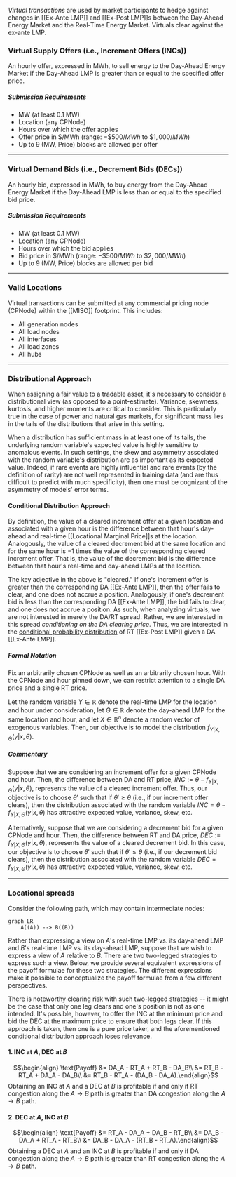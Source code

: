 *Virtual transactions* are used by market participants to hedge against changes in [[Ex-Ante LMP]] and [[Ex-Post LMP]]s between the Day-Ahead Energy Market and the Real-Time Energy Market. Virtuals clear against the ex-ante LMP.
### Virtual Supply Offers (i.e., Increment Offers (INCs))
An hourly offer, expressed in MWh, to sell energy to the Day-Ahead Energy Market if the Day-Ahead LMP is greater than or equal to the specified offer price.
##### Submission Requirements
- MW (at least 0.1 MW)
- Location (any CPNode)
- Hours over which the offer applies
- Offer price in $/MWh (range: $-\$500/MWh$ to $\$1,000/MWh$)
- Up to 9 (MW, Price) blocks are allowed per offer
---
### Virtual Demand Bids (i.e., Decrement Bids (DECs))
An hourly bid, expressed in MWh, to buy energy from the Day-Ahead Energy Market if the Day-Ahead LMP is less than or equal to the specified bid price.
##### Submission Requirements
- MW (at least 0.1 MW)
- Location (any CPNode)
- Hours over which the bid applies
- Bid price in $/MWh (range: $-\$500/MWh$ to $\$2,000/MWh$)
- Up to 9 (MW, Price) blocks are allowed per bid
---
### Valid Locations
Virtual transactions can be submitted at any commercial pricing node (CPNode) within the [[MISO]] footprint. This includes:
- All generation nodes
- All load nodes
- All interfaces
- All load zones
- All hubs

---
### Distributional Approach
When assigning a fair value to a tradable asset, it's necessary to consider a distributional view (as opposed to a point-estimate). Variance, skewness, kurtosis, and higher moments are critical to consider. This is particularly true in the case of power and natural gas markets, for significant mass lies in the tails of the distributions that arise in this setting.

When a distribution has sufficient mass in at least one of its tails, the underlying random variable's expected value is highly sensitive to anomalous events. In such settings, the skew and asymmetry associated with the random variable's distribution are as important as its expected value. Indeed, if rare events are highly influential and rare events (by the definition of rarity) are not well represented in training data (and are thus difficult to predict with much specificity), then one must be cognizant of the asymmetry of models' error terms.
#### Conditional Distribution Approach
By definition, the value of a cleared increment offer at a given location and associated with a given hour is the difference between that hour's day-ahead and real-time [[Locational Marginal Price]]s at the location. Analogously, the value of a cleared decrement bid at the same location and for the same hour is $-1$ times the value of the corresponding cleared increment offer. That is, the value of the decrement bid is the difference between that hour's real-time and day-ahead LMPs at the location.

The key adjective in the above is "cleared." If one's increment offer is greater than the corresponding DA [[Ex-Ante LMP]], then the offer fails to clear, and one does not accrue a position. Analogously, if one's decrement bid is less than the corresponding DA [[Ex-Ante LMP]], the bid fails to clear, and one does not accrue a position. As such, when analyzing virtuals, we are not interested in merely the DA/RT spread. Rather, we are interested in this spread *conditioning on the DA clearing price*. Thus, we are interested in the [conditional probability distribution](https://en.wikipedia.org/wiki/Conditional_probability_distribution) of RT [[Ex-Post LMP]] given a DA [[Ex-Ante LMP]].
##### Formal Notation
Fix an arbitrarily chosen CPNode as well as an arbitrarily chosen hour. With the CPNode and hour pinned down, we can restrict attention to a single DA price and a single RT price.

Let the random variable $Y \in \mathbb{R}$ denote the real-time LMP for the location and hour under consideration, let $\Theta \in \mathbb{R}$ denote the day-ahead LMP for the same location and hour, and let $X \in \mathbb{R}^n$ denote a random vector of exogenous variables. Then, our objective is to model the distribution $f_{Y|X, \Theta} (y | x, \theta)$.
##### Commentary
Suppose that we are considering an increment offer for a given CPNode and hour. Then, the difference between DA and RT price, $INC := \theta - f_{Y|X, \Theta} (y | x, \theta)$, represents the value of a cleared increment offer. Thus, our objective is to choose $\theta'$ such that if $\theta' \ge \theta$ (i.e., if our increment offer clears), then the distribution associated with the random variable $INC = \theta - f_{Y|X, \Theta} (y | x, \theta)$ has attractive expected value, variance, skew, etc.

Alternatively, suppose that we are considering a decrement bid for a given CPNode and hour. Then, the difference between RT and DA price, $DEC := f_{Y|X, \Theta} (y | x, \theta)$, represents the value of a cleared decrement bid. In this case, our objective is to choose $\theta'$ such that if $\theta' \le \theta$ (i.e., if our decrement bid clears), then the distribution associated with the random variable $DEC = f_{Y | X, \Theta} (y | x, \theta)$ has attractive expected value, variance, skew, etc.

---
### Locational spreads
Consider the following path, which may contain intermediate nodes:

```mermaid
graph LR
	A((A)) --> B((B))
```

Rather than expressing a view on $A$'s real-time LMP vs. its day-ahead LMP and $B$'s real-time LMP vs. its day-ahead LMP, suppose that we wish to express a view of $A$ relative to $B$. There are two two-legged strategies to express such a view. Below, we provide several equivalent expressions of the payoff formulae for these two strategies. The different expressions make it possible to conceptualize the payoff formulae from a few different perspectives.

There is noteworthy clearing risk with such two-legged strategies -- it might be the case that only one leg clears and one's position is not as one intended. It's possible, however, to offer the INC at the minimum price and bid the DEC at the maximum price to ensure that both legs clear. If this approach is taken, then one is a pure price taker, and the aforementioned conditional distribution approach loses relevance.

#### 1. INC at $A$, DEC at $B$
$$\begin{align} \text{Payoff} &= DA_A - RT_A + RT_B - DA_B\\ &= RT_B - RT_A + DA_A - DA_B\\ &= RT_B - RT_A - (DA_B - DA_A).\end{align}$$
Obtaining an INC at $A$ and a DEC at $B$ is profitable if and only if RT congestion along the $A \rightarrow B$ path is greater than DA congestion along the $A \rightarrow B$ path.
#### 2. DEC at $A$, INC at $B$
$$\begin{align} \text{Payoff} &= RT_A - DA_A + DA_B - RT_B\\ &= DA_B - DA_A + RT_A - RT_B\\ &= DA_B - DA_A - (RT_B - RT_A).\end{align}$$
Obtaining a DEC at $A$ and an INC at $B$ is profitable if and only if DA congestion along the $A \rightarrow B$ path is greater than RT congestion along the $A \rightarrow B$ path.